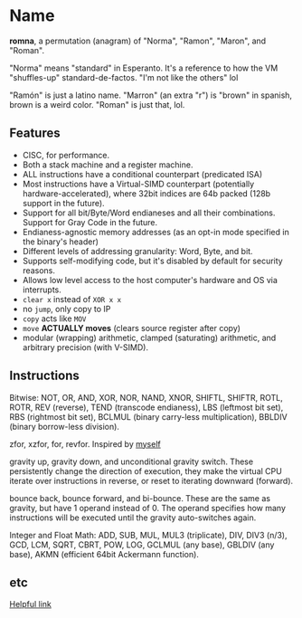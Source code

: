 # Name

**romna**, a permutation (anagram) of "Norma", "Ramon", "Maron", and "Roman".

"Norma" means "standard" in Esperanto. It's a reference to how the VM "shuffles-up" standard-de-factos. "I'm not like the others" lol

"Ramón" is just a latino name. "Marron" (an extra "r") is "brown" in spanish, brown is a weird color. "Roman" is just that, lol.

## Features

- CISC, for performance.
- Both a stack machine and a register machine.
- ALL instructions have a conditional counterpart (predicated ISA)
- Most instructions have a Virtual-SIMD counterpart (potentially hardware-accelerated), where 32bit indices are 64b packed (128b support in the future).
- Support for all bit/Byte/Word endianeses and all their combinations. Support for Gray Code in the future.
- Endianess-agnostic memory addresses (as an opt-in mode specified in the binary's header)
- Different levels of addressing granularity: Word, Byte, and bit.
- Supports self-modifying code, but it's disabled by default for security reasons.
- Allows low level access to the host computer's hardware and OS via interrupts.
- `clear x` instead of `XOR x x`
- no `jump`, only copy to IP
- `copy` acts like `MOV`
- `move` **ACTUALLY moves** (clears source register after copy)
- modular (wrapping) arithmetic, clamped (saturating) arithmetic, and arbitrary precision (with V-SIMD).

## Instructions

Bitwise: NOT, OR, AND, XOR, NOR, NAND, XNOR, SHIFTL, SHIFTR, ROTL, ROTR, REV (reverse), TEND (transcode endianess), LBS (leftmost bit set), RBS (rightmost bit set), BCLMUL (binary carry-less multiplication), BBLDIV (binary borrow-less division).

zfor, xzfor, for, revfor. Inspired by [myself](https://github.com/Rudxain/zigzagfor)

gravity up, gravity down, and unconditional gravity switch. These persistently change the direction of execution, they make the virtual CPU iterate over instructions in reverse, or reset to iterating downward (forward).

bounce back, bounce forward, and bi-bounce. These are the same as gravity, but have 1 operand instead of 0. The operand specifies how many instructions will be executed until the gravity auto-switches again.

Integer and Float Math: ADD, SUB, MUL, MUL3 (triplicate), DIV, DIV3 (n/3), GCD, LCM, SQRT, CBRT, POW, LOG, GCLMUL (any base), GBLDIV (any base), AKMN (efficient 64bit Ackermann function).

## etc

[Helpful link](https://reddit.com/r/AskProgramming/comments/sxhejz/what_langs_are_recommended_for_coding_a_vm)
